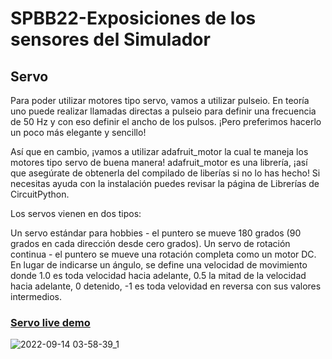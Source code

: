 # SPBB22-Exposiciones de los sensores del Simulador

## Servo

Para poder utilizar motores tipo servo, vamos a utilizar pulseio. En teoría uno puede realizar llamadas directas a pulseio para definir una frecuencia de 50 Hz y con eso definir el ancho de los pulsos. ¡Pero preferimos hacerlo un poco más elegante y sencillo!

Así que en cambio, ¡vamos a utilizar adafruit_motor la cual te maneja los motores tipo servo de buena manera! adafruit_motor es una librería, ¡así que asegúrate de obtenerla del compilado de liberías si no lo has hecho! Si necesitas ayuda con la instalación puedes revisar la página de Librerías de CircuitPython.

Los servos vienen en dos tipos: 

Un servo estándar para hobbies - el puntero se mueve 180 grados (90 grados en cada dirección desde cero grados).
Un servo de rotación continua - el puntero se mueve una rotación completa como un motor DC. En lugar de indicarse un ángulo, se define una velocidad de movimiento donde 1.0 es toda velocidad hacia adelante, 0.5 la mitad de la velocidad hacia adelante, 0 detenido, -1 es toda velovidad en reversa con sus valores intermedios.

### [Servo live demo](https://wokwi.com/projects/342100078704460371)
![2022-09-14 03-58-39_1](https://user-images.githubusercontent.com/81411699/190139171-79c74d3e-7624-48f3-998d-9a04b40374a9.gif)
